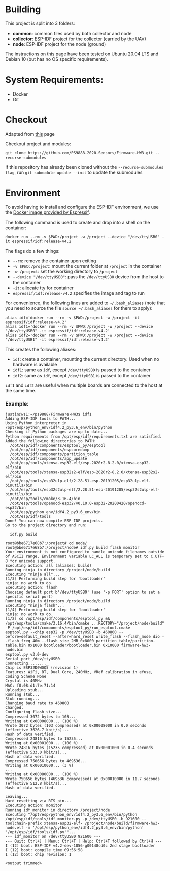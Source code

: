 # Building

This project is split into 3 folders:
- __common__: common files used by both collector and node
- __collector__: ESP-IDF project for the collector (carried by the UAV)
- __node__: ESP-IDF project for the node (ground)

The instructions on this page have been tested on Ubuntu 20.04 LTS and Debian 10 (but has no OS specific requirements).

# System Requirements:
- Docker
- Git

# Checkout

Adapted from [this](https://git-scm.com/book/en/v2/Git-Tools-Submodules) page

Checkout project and modules:

```git clone https://github.com/PS9888-2020-Sensors/Firmware-HW3.git --recurse-submodules```

If this repository has already been cloned without the `--recurse-submodules flag`, run `git submodule update --init` to update the submodules

# Environment

To avoid having to install and configure the ESP-IDF environment, we use the [Docker image provided by Espressif](https://hub.docker.com/r/espressif/idf/).

The following command is used to create and drop into a shell on the container:

```docker run --rm -v $PWD:/project -w /project --device "/dev/ttyUSB0" -it espressif/idf:release-v4.2```

The flags do a few things:
- `--rm`: remove the container upon exiting
- `-v $PWD:/project`: mount the current folder at `/project` in the container
- `-w /project`: set the working directory to `/project`
- `--device "/dev/ttyUSB0"`: pass the `/dev/ttyUSB0` device from the host to the container
- `-it`: allocate tty for container
- `espressif/idf:release-v4.2` specifies the image and tag to run

For convenience, the following lines are added to `~/.bash_aliases` (note that you need to source the file `source ~/.bash_aliases` for them to apply):

```
alias idf='docker run --rm -v $PWD:/project -w /project -it espressif/idf:release-v4.2'
alias idf1='docker run --rm -v $PWD:/project -w /project --device "/dev/ttyUSB0" -it espressif/idf:release-v4.2'
alias idf2='docker run --rm -v $PWD:/project -w /project --device "/dev/ttyUSB1" -it espressif/idf:release-v4.2'
```

This creates the following aliases:
- `idf`: create a container, mounting the current directory. Used when no hardware is available
- `idf1`: same as `idf`, except `/dev/ttyUSB0` is passed to the container
- `idf2`: same as `idf`, except `/dev/ttyUSB1` is passed to the container

`idf1` and `idf2` are useful when multiple boards are connected to the host at the same time.

### Example:

```
justin@ws1:~/ps9888/Firmware-HW3$ idf1
Adding ESP-IDF tools to PATH...
Using Python interpreter in /opt/esp/python_env/idf4.2_py3.6_env/bin/python
Checking if Python packages are up to date...
Python requirements from /opt/esp/idf/requirements.txt are satisfied.
Added the following directories to PATH:
  /opt/esp/idf/components/esptool_py/esptool
  /opt/esp/idf/components/espcoredump
  /opt/esp/idf/components/partition_table
  /opt/esp/idf/components/app_update
  /opt/esp/tools/xtensa-esp32-elf/esp-2020r2-8.2.0/xtensa-esp32-elf/bin
  /opt/esp/tools/xtensa-esp32s2-elf/esp-2020r2-8.2.0/xtensa-esp32s2-elf/bin
  /opt/esp/tools/esp32ulp-elf/2.28.51-esp-20191205/esp32ulp-elf-binutils/bin
  /opt/esp/tools/esp32s2ulp-elf/2.28.51-esp-20191205/esp32s2ulp-elf-binutils/bin
  /opt/esp/tools/cmake/3.16.4/bin
  /opt/esp/tools/openocd-esp32/v0.10.0-esp32-20200420/openocd-esp32/bin
  /opt/esp/python_env/idf4.2_py3.6_env/bin
  /opt/esp/idf/tools
Done! You can now compile ESP-IDF projects.
Go to the project directory and run:

  idf.py build

root@bbe6717e68b7:/project# cd node/
root@bbe6717e68b7:/project/node# idf.py build flash monitor
Your environment is not configured to handle unicode filenames outside of ASCII range. Environment variable LC_ALL is temporary set to C.UTF-8 for unicode support.
Executing action: all (aliases: build)
Running ninja in directory /project/node/build
Executing "ninja all"...
[1/3] Performing build step for 'bootloader'
ninja: no work to do.
Executing action: flash
Choosing default port b'/dev/ttyUSB0' (use '-p PORT' option to set a specific serial port)
Running ninja in directory /project/node/build
Executing "ninja flash"...
[1/4] Performing build step for 'bootloader'
ninja: no work to do.
[1/2] cd /opt/esp/idf/components/esptool_py && /opt/esp/tools/cmake/3.16.4/bin/cmake ...RECTORY="/project/node/build" -P /opt/esp/idf/components/esptool_py/run_esptool.cmake
esptool.py --chip esp32 -p /dev/ttyUSB0 -b 460800 --before=default_reset --after=hard_reset write_flash --flash_mode dio --flash_freq 40m --flash_size 2MB 0x8000 partition_table/partition-table.bin 0x1000 bootloader/bootloader.bin 0x10000 firmware-hw3-node.bin
esptool.py v3.0-dev
Serial port /dev/ttyUSB0
Connecting........_
Chip is ESP32D0WDQ5 (revision 1)
Features: WiFi, BT, Dual Core, 240MHz, VRef calibration in efuse, Coding Scheme None
Crystal is 40MHz
MAC: f0:08:d1:7e:71:14
Uploading stub...
Running stub...
Stub running...
Changing baud rate to 460800
Changed.
Configuring flash size...
Compressed 3072 bytes to 103...
Writing at 0x00008000... (100 %)
Wrote 3072 bytes (103 compressed) at 0x00008000 in 0.0 seconds (effective 3626.7 kbit/s)...
Hash of data verified.
Compressed 24816 bytes to 15235...
Writing at 0x00001000... (100 %)
Wrote 24816 bytes (15235 compressed) at 0x00001000 in 0.4 seconds (effective 533.0 kbit/s)...
Hash of data verified.
Compressed 750656 bytes to 469536...
Writing at 0x00010000... (3 %)
...
Writing at 0x00080000... (100 %)
Wrote 750656 bytes (469536 compressed) at 0x00010000 in 11.7 seconds (effective 512.8 kbit/s)...
Hash of data verified.

Leaving...
Hard resetting via RTS pin...
Executing action: monitor
Running idf_monitor in directory /project/node
Executing "/opt/esp/python_env/idf4.2_py3.6_env/bin/python /opt/esp/idf/tools/idf_monitor.py -p /dev/ttyUSB0 -b 921600 --toolchain-prefix xtensa-esp32-elf- /project/node/build/firmware-hw3-node.elf -m '/opt/esp/python_env/idf4.2_py3.6_env/bin/python' '/opt/esp/idf/tools/idf.py'"...
--- idf_monitor on /dev/ttyUSB0 921600 ---
--- Quit: Ctrl+] | Menu: Ctrl+T | Help: Ctrl+T followed by Ctrl+H ---
I (12) boot: ESP-IDF v4.2-dev-1856-g00148cd0c 2nd stage bootloader
I (12) boot: compile time 09:56:58
I (12) boot: chip revision: 1

<output trimmed>
```
